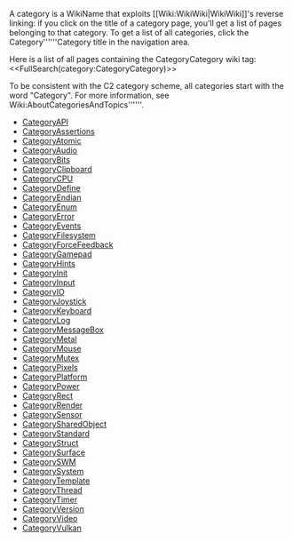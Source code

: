 <!-- # Please edit system and help pages ONLY in the master wiki! -->
<!-- # For more information, please see MoinMoin:MoinDev/Translation. -->
<!-- acl -All:write Default -->
A category is a WikiName that exploits [[Wiki:WikiWiki|WikiWiki]]'s reverse linking: if you click on the title of a category page, you'll get a list of pages belonging to that category. To get a list of all categories, click the Category''''''Category title in the navigation area.

Here is a list of all pages containing the CategoryCategory wiki tag:
<<FullSearch(category:CategoryCategory)>>

To be consistent with the C2 category scheme, all categories start with the word "Category". For more information, see Wiki:AboutCategoriesAndTopics''''''.
<!-- BEGIN CATEGORY LIST -->
- [CategoryAPI](CategoryAPI)
- [CategoryAssertions](CategoryAssertions)
- [CategoryAtomic](CategoryAtomic)
- [CategoryAudio](CategoryAudio)
- [CategoryBits](CategoryBits)
- [CategoryClipboard](CategoryClipboard)
- [CategoryCPU](CategoryCPU)
- [CategoryDefine](CategoryDefine)
- [CategoryEndian](CategoryEndian)
- [CategoryEnum](CategoryEnum)
- [CategoryError](CategoryError)
- [CategoryEvents](CategoryEvents)
- [CategoryFilesystem](CategoryFilesystem)
- [CategoryForceFeedback](CategoryForceFeedback)
- [CategoryGamepad](CategoryGamepad)
- [CategoryHints](CategoryHints)
- [CategoryInit](CategoryInit)
- [CategoryInput](CategoryInput)
- [CategoryIO](CategoryIO)
- [CategoryJoystick](CategoryJoystick)
- [CategoryKeyboard](CategoryKeyboard)
- [CategoryLog](CategoryLog)
- [CategoryMessageBox](CategoryMessageBox)
- [CategoryMetal](CategoryMetal)
- [CategoryMouse](CategoryMouse)
- [CategoryMutex](CategoryMutex)
- [CategoryPixels](CategoryPixels)
- [CategoryPlatform](CategoryPlatform)
- [CategoryPower](CategoryPower)
- [CategoryRect](CategoryRect)
- [CategoryRender](CategoryRender)
- [CategorySensor](CategorySensor)
- [CategorySharedObject](CategorySharedObject)
- [CategoryStandard](CategoryStandard)
- [CategoryStruct](CategoryStruct)
- [CategorySurface](CategorySurface)
- [CategorySWM](CategorySWM)
- [CategorySystem](CategorySystem)
- [CategoryTemplate](CategoryTemplate)
- [CategoryThread](CategoryThread)
- [CategoryTimer](CategoryTimer)
- [CategoryVersion](CategoryVersion)
- [CategoryVideo](CategoryVideo)
- [CategoryVulkan](CategoryVulkan)
<!-- END CATEGORY LIST -->
